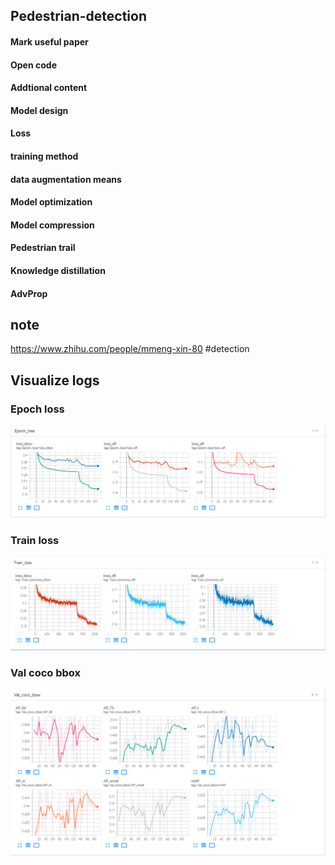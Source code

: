 ## Pedestrian-detection
#### Mark useful paper
#### Open code
#### Addtional content
#### Model design
#### Loss
#### training method
#### data augmentation means
#### Model optimization
#### Model compression
#### Pedestrian trail
#### Knowledge distillation
#### AdvProp
## note
https://www.zhihu.com/people/mmeng-xin-80 #detection
## Visualize logs
### Epoch loss
![image](https://github.com/eeric/Pedestrian-detection-paper-list/blob/main/Visualize/11.png)
### Train loss
![image](https://github.com/eeric/Pedestrian-detection-paper-list/blob/main/Visualize/12.png)
### Val coco bbox
![image](https://github.com/eeric/Pedestrian-detection-paper-list/blob/main/Visualize/13.png)
